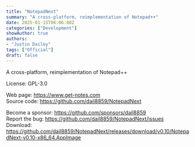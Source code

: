 ```yaml
---
title: "NotepadNext"
summary: "A cross-platform, reimplementation of Notepad++"
date: 2025-01-15T06:06:00Z
categories: ["Development"]
showAuthor: true
authors:
- "Justin Dailey"
tags: ["Official"]
draft: false
---
```


A cross-platform, reimplementation of Notepad++

License: GPL-3.0

Web page: <https://www.get-notes.com>  
Source code: <https://github.com/dail8859/NotepadNext>

Become a sponsor: <https://github.com/sponsors/dail8859>  
Report the bug: <https://github.com/dail8859/NotepadNext/issues>  
Download: <https://github.com/dail8859/NotepadNext/releases/download/v0.10/NotepadNext-v0.10-x86_64.AppImage>
